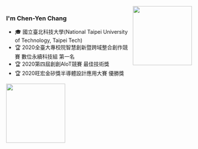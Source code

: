 <!--
**BlackyYen/BlackyYen** is a ✨ _special_ ✨ repository because its `README.md` (this file) appears on your GitHub profile.

Here are some ideas to get you started:

- 🔭 I’m currently working on ...
- 🌱 I’m currently learning ...
- 👯 I’m looking to collaborate on ...
- 🤔 I’m looking for help with ...
- 💬 Ask me about ...
- 📫 How to reach me: ...
- 😄 Pronouns: ...
- ⚡ Fun fact: ...
-->

<img height="160" align="right" src="https://github-readme-stats.vercel.app/api?username=BlackyYen&show_icons=True" />

### I'm Chen-Yen Chang

- 🎓 國立臺北科技大學(National Taipei University of Technology, Taipei Tech)
- 🏆 2020全臺大專校院智慧創新暨跨域整合創作競賽 數位永續科技組 第一名
- 🏆 2020第四屆創創AIoT競賽 最佳技術獎  
- 🏆 2020旺宏金矽獎半導體設計應用大賽 優勝獎  

<img height="160" align="center" src="https://github-profile-trophy.vercel.app/?username=BlackyYen&theme=radical&column=7" />